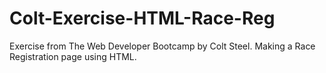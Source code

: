 # Colt-Exercise-HTML-Race-Reg
Exercise from The Web Developer Bootcamp by Colt Steel. Making a Race Registration page using HTML.
